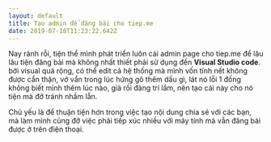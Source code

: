 ```yaml
---
layout: default
title: Tạo admin để đăng bài cho tiep.me
date: 2019-07-18T11:23:22.642Z
---
```

Nay rảnh rỗi, tiện thể mình phát triển luôn cái admin page cho tiep.me để lâu lâu tiện đăng bài mà không nhất thiết phải sử dụng đến **Visual Studio code**. bởi visual quá rộng, có thể edit cả hệ thống mà mình vốn tính nết không được cẩn thận, vớ vẩn trong lúc hứng gõ thêm dấu gì, lát nó lỗi 1 đống không biết mình thêm lúc nào, già rồi đãng trí lắm, nên tạo cái này cho nó tiện mà đỡ tránh nhầm lẫn.

Chủ yếu là để thuận tiện hơn trong việc tạo nội dung chia sẻ với các bạn, mà làm mình cũng đỡ việc phải tiếp xúc nhiều với máy tính mà vẫn đăng bài được ở trên điện thoại.
